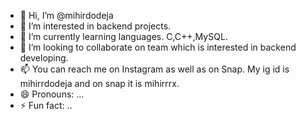 - 👋 Hi, I’m @mihirdodeja
- 👀 I’m interested in backend projects.
- 🌱 I’m currently learning languages. C,C++,MySQL.
- 💞️ I’m looking to collaborate on team which is interested in backend developing.
- 📫 You can reach me on Instagram as well as on Snap. My ig id is mihirrdodeja and on snap it is mihirrrx.
- 😄 Pronouns: ...
- ⚡ Fun fact: ..

<!---
mihirdodeja/mihirdodeja is a ✨ special ✨ repository because its `README.md` (this file) appears on your GitHub profile.
You can click the Preview link to take a look at your changes.
--->

